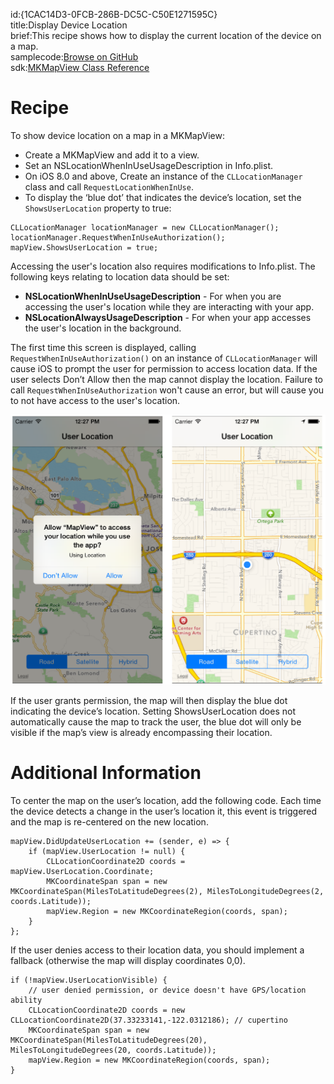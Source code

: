 id:{1CAC14D3-0FCB-286B-DC5C-C50E1271595C}  
title:Display Device Location  
brief:This recipe shows how to display the current location of the device on a map.  
samplecode:[Browse on GitHub](https://github.com/xamarin/recipes/tree/master/ios/content_controls/map_view/display_device_location)  
sdk:[MKMapView Class Reference](https://developer.apple.com/library/ios/#documentation/MapKit/Reference/MKMapView_Class/MKMapView/MKMapView.html)  

<a name="Recipe" class="injected"></a>


# Recipe

To show device location on a map in a MKMapView:&nbsp;

-  Create a MKMapView and add it to a view.
-  Set an NSLocationWhenInUseUsageDescription in Info.plist.
-  On iOS 8.0 and above, Create an instance of the `CLLocationManager` class and call `RequestLocationWhenInUse`.
-  To display the ‘blue dot’ that indicates the device’s location, set the `ShowsUserLocation` property to true:


```
CLLocationManager locationManager = new CLLocationManager();
locationManager.RequestWhenInUseAuthorization();
mapView.ShowsUserLocation = true;
```

Accessing the user's location also requires modifications to Info.plist. The following keys relating to location data should be set:

* **NSLocationWhenInUseUsageDescription** - For when you are accessing the user's location while they are interacting with your app.
* **NSLocationAlwaysUsageDescription** - For when your app accesses the user's location in the background.

The first time this screen is displayed, calling `RequestWhenInUseAuthorization()` on an instance of `CLLocationManager` will cause iOS to prompt the user for permission to access location data. If the user selects Don’t Allow then the map cannot display the location. Failure to call `RequestWhenInUseAuthorization` won't cause an error, but will cause you to not have access to the user's location.

 [ ![](Images/DeviceLocation.png)](Images/DeviceLocation.png)

If the user grants permission, the map will then display the blue dot
indicating the device’s location. Setting ShowsUserLocation does not
automatically cause the map to track the user, the blue dot will only be visible
if the map’s view is already encompassing their location.

 <a name="Additional_Information" class="injected"></a>


# Additional Information

To center the map on the user’s location, add the following code. Each time
the device detects a change in the user’s location it, this event is triggered
and the map is re-centered on the new location.

```
mapView.DidUpdateUserLocation += (sender, e) => {
    if (mapView.UserLocation != null) {
        CLLocationCoordinate2D coords = mapView.UserLocation.Coordinate;
        MKCoordinateSpan span = new MKCoordinateSpan(MilesToLatitudeDegrees(2), MilesToLongitudeDegrees(2, coords.Latitude));
        mapView.Region = new MKCoordinateRegion(coords, span);
    }
};
```

If the user denies access to their location data, you should implement a
fallback (otherwise the map will display coordinates 0,0).&nbsp;

```
if (!mapView.UserLocationVisible) {
    // user denied permission, or device doesn't have GPS/location ability
    CLLocationCoordinate2D coords = new CLLocationCoordinate2D(37.33233141,-122.0312186); // cupertino
    MKCoordinateSpan span = new MKCoordinateSpan(MilesToLatitudeDegrees(20), MilesToLongitudeDegrees(20, coords.Latitude));
    mapView.Region = new MKCoordinateRegion(coords, span);
}
```
